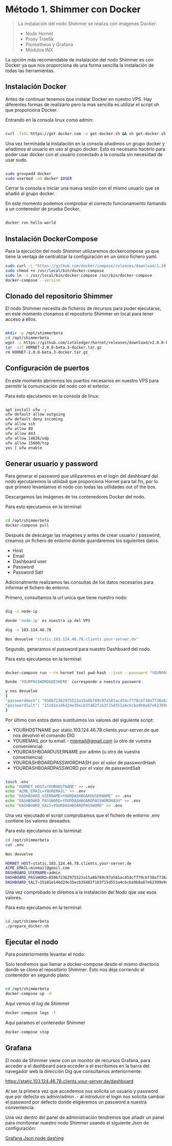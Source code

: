 # Método 1. Shimmer con Docker
> La instalación del nodo Shimmer se realiza con imágenes Docker:
> - Nodo Hornet
> - Proxy Traefik
> - Prometheus y Grafana
> - Módulos INX

La opción más recomendable de instalación del nodo Shimmer es con Docker ya que nos proporciona de una forma sencilla la instalación de todas las herramientas.

## Instalación Docker

Antes de continuar tenemos que instalar Docker en nuestro VPS. Hay diferentes formas de realizarlo pero la mas sencilla es utilizar el script sh que proporciona Docker.

Entrando en la consola linux como admin:

```sh

curl -fsSL https://get.docker.com -o get-docker.sh && sh get-docker.sh

```

Una vez terminada la instalación en la consola añadimos un grupo docker y añadimos al usuario en uso al grupo docker.
Esto es necesario hacerlo para poder usar docker con el usuario conectado a la consola sin necesidad de usar sudo.

```sh

sudo groupadd docker
sudo usermod -aG docker $USER

```

Cerrar la consola e iniciar una nueva sesión con el mismo usuario que se añadió al grupo docker.

En este momento podemos comprobar el correcto funcionamiento llamando a un contenedor de prueba Docker.

```sh

docker run hello-world

```

## Instalación DockerCompose

Para la ejecución del nodo Shimmer utilizaremos dockercompose ya que tiene la ventaja de centralizar la configuración en un único fichero yaml.

```sh
sudo curl -L "https://github.com/docker/compose/releases/download/1.29.2/docker-compose-$(uname -s)-$(uname -m)" -o /usr/local/bin/docker-compose
sudo chmod +x /usr/local/bin/docker-compose
sudo ln -s /usr/local/bin/docker-compose /usr/bin/docker-compose
docker-compose --version
```

## Clonado del repositorio Shimmer

El nodo Shimmer necesita de ficheros de recursos para poder ejecutarse, en este momento clonamos el repositorio Shimmer en local para tener acceso a ellos.

```sh

mkdir -p /opt/shimmerbeta
cd /opt/shimmerbeta
wget -c https://github.com/iotaledger/hornet/releases/download/v2.0.0-beta.3/HORNET-2.0.0-beta.3-docker.tar.gz
tar -xzf HORNET-2.0.0-beta.3-docker.tar.gz
rm HORNET-2.0.0-beta.3-docker.tar.gz

```

## Configuración de puertos

En este momento abriremos los puertos necesarios en nuestro VPS para permitir la comunicación del nodo con el exterior.

Para esto ejecutamos en la consola de linux:

```sh

apt install ufw -y
ufw default allow outgoing
ufw default deny incoming
ufw allow ssh
ufw allow 80
ufw allow 443
ufw allow 14626/udp
ufw allow 15600/tcp
yes | ufw enable

```

## Generar usuario y password

Para generar el password que utilizaremos en el login del dashboard del nodo ejecutaremos la utilidad que proporciona Hornet para tal fin, por lo que primero levantamos el nodo con todas las utilidades out of the box.

Descargamos las imágenes de los contenedores Docker del nodo.

Para esto ejecutamos en la terminal:

```sh 

cd /opt/shimmerbeta
docker-compose pull

```

Después de descargar las imagenes y antes de crear usuario / password, creamos un fichero de entorno donde guardaremos los siguientes datos:
- Host
- Email
- Dashboard user
- Password
- Password Salt

Adicionalmente realizamos las consultas de los datos necesarios para informar el fichero de entorno.

Primero, consultamos la url unica que tiene nuestro nodo:

```sh

dig -x node-ip

donde 'node-ip' es nuestra ip del VPS

dig -x 103.124.46.78

Nos devuelve 'static.103.124.46.78.clients.your-server.de'

```

Segundo, generamos el password para nuestro Dashboard del nodo.

Para esto ejecutamos en la terminal:

```sh

docker-compose run --rm hornet tool pwd-hash --json --password "YOURPASSWORDGOESHERE" | sed -e 's/\r//g'

Donde 'YOURPASSWORDGOESHERE' corresponde a nuestra password

y nos devuelve 
{
"passwordHash": "050b72362975522a15a8b769c97a581ac454cf770cbf38a7736a632ebdce4f96",
"passwordSalt": "15181e146d24e35ecb35482f163f15d551a4c6cba9b8a87e62399e9df9390208"
}
```

Por último con estos datos sustituimos los valores del siguiente script:
- YOURHOSTNAME por static.103.124.46.78.clients.your-server.de que nos devolvió el comando DIG
- YOUREMAIL por tu email.- miemail@gmail.com (u otro de vuestra conveniencia)
- YOURDASHBOARDUSERNAME por admin (u otro de vuestra conveniencia)
- YOURDASHBOARDPASSWORDHASH por el valor de passwordHash
- YOURDASHBOARDPASSWORD por el valor de passwordSalt



```sh

touch .env
echo "HORNET_HOST=YOURHOSTNAME" >> .env
echo "ACME_EMAIL=YOUREMAIL" >> .env
echo "DASHBOARD_USERNAME=YOURDASHBOARDUSERNAME" >> .env
echo "DASHBOARD_PASSWORD=YOURDASHBOARDPASSWORDHASH" >> .env
echo "DASHBOARD_SALT=YOURDASHBOARDPASSWORD" >> .env

```

Una vez ejecutado el script comprobamos que el fichero de entorno .env contiene los valores deseados.

Para esto ejecutamos en la terminal:

```sh
cd /opt/shimmerbeta
cat .env

Nos devuelve

HORNET_HOST=static.103.124.46.78.clients.your-server.de
ACME_EMAIL=miemail@gmail.com
DASHBOARD_USERNAME=admin
DASHBOARD_PASSWORD=050b72362975522a15a8b769c97a581ac454cf770cbf38a7736a632ebdce4f96
DASHBOARD_SALT=15181e146d24e35ecb35482f163f15d551a4c6cba9b8a87e62399e9df9390208

```

Una vez comprobado le diremos a la instalación del Nodo que use esos valores.

Para esto ejecutamos en la terminal:

```sh

cd /opt/shimmerbeta
./prepare_docker.sh

```

## Ejecutar el nodo

Para posteriormente levantar el nodo:

Solo tendremos que llamar a docker-compose desde el mismo directorio donde se clono el repositorio Shimmer.
Esto nos deja corriendo el contenedor en segundo plano.

```sh

cd /opt/shimmerbeta
docker-compose up -d

```

Aquí vemos el log de Shimmer 

```sh
docker compose logs -f 
```

Aquí paramos el contenedor Shimmer

```sh
docker-compose stop
```

## Grafana

El nodo de Shimmer viene con un monitor de recursos Grafana, para acceder a el dashboard para acceder a el escribimos en la barra del navegador web la dirección Dig
que consultamos anteriormente:

https://static.103.124.46.78.clients.your-server.de/dashboard

Al ser la primera vez que accedemos nos solicita un usuario y password que por defecto es admin/admin .- al introducir el login nos solicita cambiar el password por defecto donde eligiéremos un password a nuestra conveniencia.

Una vez dentro del panel de administración tendremos que añadir un panel para monitorear nuestro nodo Shimmer usando el siguiente Json de configuración:

[Grafana Json node dashing](https://github.com/Dr-Electron/hornet/blob/feat/grafana-dashboard/docker-example/assets/grafana/dashboards/node_dashboard.json)
